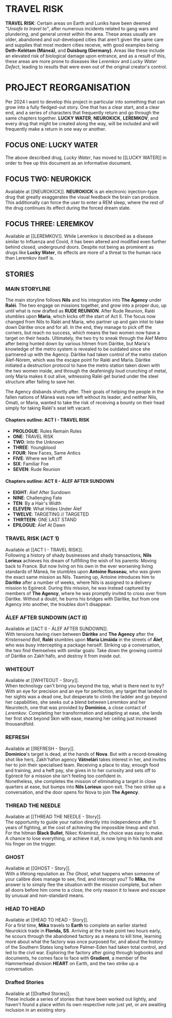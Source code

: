 # TRAVEL RISK
**TRAVEL RISK**: Certain areas on Earth and Luniks have been deemed *"Unsafe to travel to"*, after numerous incidents related to gang wars and plundering, and general unrest within the area. These areas usually are older, abandoned and out-developed cities that aren't given the same care and supplies that most modern cities receive, with good examples being **Deth-Kelétam (Máneá)**, and **Duisburg (Germany)**. Areas like these include an elevated risk of biological damage upon entrance, and as a result of this, these areas are more prone to diseases like *Leremkov* and *Lucky Water Defect*, leading to results that were even out of the original creator's control. 

# PROJECT REORGANISATION
Per 2024 I want to develop this project in particular into something that can grow into a fully fledged-out story. One that has a clear start, and a clear end, and a series of characters that frequently return and go through the same chapters together. **LUCKY WATER**, **NEUROKICK**, **LEREMKOV**, and every drug that might be created along the way, will be included and will frequently make a return in one way or another. 
## FOCUS ONE: LUCKY WATER
The above described drug, *Lucky Water*, has moved to [[LUCKY WATER]] in order to free up this document as an informative document. 
## FOCUS TWO: NEUROKICK
Available at [[NEUROKICK]]. **NEUROKICK** is an electronic injection-type drug that greatly exaggerates the visual feedback the brain can produce. This additionally can force the user to enter a REM sleep, where the rest of the drug continues its effect during the forced dream state. 
## FOCUS THREE: LEREMKOV
Available at [[LEREMKOV]]. While Leremkov is described as a disease similar to Influenza and Covid, it has been altered and modified even further behind closed, underground doors. Despite not being as prominent as drugs like **Lucky Water**, its effects are more of a threat to the human race than Leremkov itself is. 

## STORIES
### MAIN STORYLINE
The main storyline follows **Nils** and his integration into **The Agency** under **Raléi**. The two engage on missions together, and grow into a proper duo, up until what is now drafted as **RUDE REUNION**. After Rude Reunion, Raléi stumbles upon **Maria**, which kicks off the start of Act II. The focus now changed from Nils to Raléi and Maria, who partner up and gain intel to take down Dáritke once and for all. In the end, they manage to pick off the corners, but reach no success, which means the two women now have a target on their heads. Ultimately, the two try to sneak through the Álef Metro after being hunted down by various hitmen from Dáritke, but Maria's knowledge of the metro system is revealed to be outdated since she partnered up with the Agency. Dáritke had taken control of the metro station Álef-Nórem, which was the escape point for Raléi and Maria. Dáritke initiated a destruction protocol to have the metro station taken down with the two women inside, and through the deafeningly loud crunching of metal, only Maria makes it out alive, witnessing Raléi get buried under the steel structure after failing to save her. 

The Agency disbands shortly after. Their goals of helping the people in the fallen nations of Máneá was now left without its leader, and neither Nils, Omati, or Maria, wanted to take the risk of receiving a bounty on their head simply for taking Raléi's seat left vacant. 
#### Chapters outline: ACT I - TRAVEL RISK
- **PROLOGUE**: Rules Remain Rules
- **ONE**: TRAVEL RISK
- **TWO**: Into the Unknown
- **THREE**: Youngblood
- **FOUR**: New Faces, Same Antics
- **FIVE**: Where we left off
- **SIX**: Familiar Foe
- **SEVEN**: Rude Reunion
#### Chapters outline: ACT II - ÁLEF AFTER SUNDOWN
- **EIGHT**: Álef After Sundown
- **NINE**: Challenging Fate
- **TEN**: By a Hair's Width
- **ELEVEN**: What Hides Under Álef
- **TWELVE**: TARGETING // TARGETED
- **THIRTEEN**: ONE LAST STAND
- **EPILOGUE**: Álef At Dawn

### TRAVEL RISK (ACT 1)
Available at [[ACT I - TRAVEL RISK]]. \
Following a history of shady businesses and shady transactions, **Nils Lorieux** achieves his dream of fullfilling the wish of his parents: Moving back to France. But now living on his own in the ever worsening living standards of Máneá, he stumbles upon **Antoine Russeau**, who was given the exact same mission as Nils. Teaming up, Antoine introduces him to **Dáritke** after a number of weeks, where Nils is assigned to a delivery mission to Egórecë. During this mission, he was instead captured by members of **The Agency**, where he was promptly invited to cross over from Dáritke. Without a doubt, he burns his bridges with Dáritke, but from one Agency into another, the troubles don't disappear.
### ÁLEF AFTER SUNDOWN (ACT II)
Available at [[ACT II - ÁLEF AFTER SUNDOWN]]. \
With tensions having risen between **Dáritke** and **The Agency** after the *Kristensend Ball*, **Raléi** stumbles upon **Maria Limáida** in the streets of **Álef**, who was busy intercepting a package herself. Striking up a conversation, the two find themselves with similar goals: Take down the growing control of Dáritke on Zakh'háfo, and destroy it from inside out. 
### WHITEOUT
Available at [[WHITEOUT - Story]]. \
When technology can't bring you beyond the top, what is there next to try? With an eye for precision and an eye for perfection, any target that landed in her sights was a dead one, but desperate to climb the ladder and go beyond her capabilities, she seeks out a blend between Leremkov and her Neurotech, one that was provided by **Dominico**, a close contact of *Leremkov*. Completing her transformation and adapting at ease, she lands her first shot beyond 5km with ease, meaning her ceiling just increased thousandfold.
### REFRESH
Available at [[REFRESH - Story]]. \
**Dominico**'s target is dead, at the hands of **Nova**. But with a record-breaking shot like hers, Zakh'háfon agency **Vátnelári** takes interest in her, and invites her to join their specialised team. Receiving a place to stay, enough food and training, and a heft pay, she gives in to her curiosity and sets off to Egórecë for a mission she isn't feeling too confident in. \
Nonetheless, she completes the mission of eliminating a target in close quarters at ease, but bumps into **Nils Lorieux** upon exit. The two strike up a conversation, and the door opens for Nova to join **The Agency**.
### THREAD THE NEEDLE
Available at [[THREAD THE NEEDLE - Story]]. \
The opportunity to guide your nation directly into independence after 5 years of fighting, at the cost of achieving the impossible lineup and shot. For the hitman **Black Bullet**, Nikec Kráminsz, the choice was easy to make. A chance to lose everything, or achieve it all, is now lying in his hands and his finger on the trigger.
### GHOST 
Available at [[GHOST - Story]]. \
With a lifelong reputation as *The Ghost*, what happens when someone of your calibre does manage to see, find, and intercept you? To **Mika**, the answer is to simply flee the situation with the mission complete, but when all doors before him come to a close, the only reason it to leave and escape by unusual and non-standard means.
### HEAD TO HEAD
Available at [[HEAD TO HEAD - Story]]. \
For a first time, **Mika** travels to **Earth** to complete an earlier started Neurokick trade in **Florida, SS**. Arriving at the trade point two hours early, he scours through the abandoned factory as a means to kill time, learning more about what the factory was once purposed for, and about the history of the Southern States long before Palmer-Eden had taken total control, and led to the civil war. Exploring the factory after going through logbooks and documents, he comes face to face with **Gradient**, a member of the Hammerhead division **HEART** on Earth, and the two strike up a conversation.
### Drafted Stories 
Available at [[Drafted Stories]]. \
These include a series of stories that have been worked out lightly, and haven't found a place within its own respective note just yet, or are awaiting inclusion in an existing story.